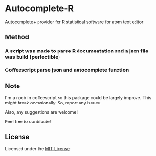 # Autocomplete-R
Autocomplete+ provider for R statistical software for atom text editor

## Method

### A script was made to parse R documentation and a json file was build (perfectible)

### Coffeescript parse json and autocomplete function


## Note
I'm a noob in coffeescript so this package could be largely improve.
This might break occasionally. So, report any issues.

Also, any suggestions are welcome!

Feel free to contribute!

## License
Licensed under the [MIT License](https://raw.githubusercontent.com/guillaumechaumet/autocomplete-R/master/LICENSE)
